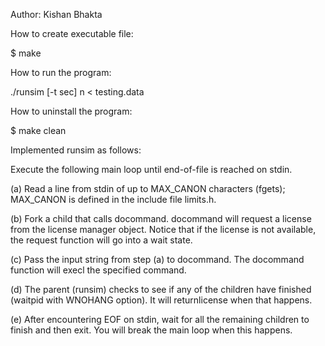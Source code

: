 Author: Kishan Bhakta

How to create executable file:

$ make

How to run the program:

./runsim [-t sec] n < testing.data

How to uninstall the program:

$ make clean

Implemented runsim as follows:

Execute the following main loop until end-of-file is reached on stdin.

(a) Read a line from stdin of up to MAX_CANON characters (fgets); MAX_CANON is defined in the include file limits.h.

(b) Fork a child that calls docommand. docommand will request a license from the license manager object. Notice
that if the license is not available, the request function will go into a wait state.

(c) Pass the input string from step (a) to docommand. The docommand function will execl the specified command.

(d) The parent (runsim) checks to see if any of the children have finished (waitpid with WNOHANG option). It will returnlicense when that happens.

(e) After encountering EOF on stdin, wait for all the remaining children to finish and then exit. You will break the main loop when this happens.
